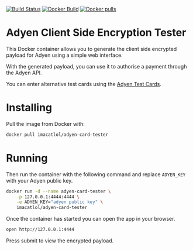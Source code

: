 [![Build Status](https://travis-ci.org/thomaslorentsen/adyen-card-tester.svg?branch=master)](https://travis-ci.org/thomaslorentsen/adyen-card-tester)
[![Docker Build](https://img.shields.io/docker/automated/imacatlol/adyen-card-tester.svg)](https://hub.docker.com/r/imacatlol/adyen-card-tester/)
[![Docker pulls](https://img.shields.io/docker/pulls/imacatlol/adyen-card-tester.svg)](https://hub.docker.com/r/imacatlol/adyen-card-tester/)
# Adyen Client Side Encryption Tester
This Docker container allows you to generate the client side encrypted payload for Adyen using a simple web interface.

With the generated payload, you can use it to authorise a payment through the Adyen API.

You can enter alternative test cards using the [Adyen Test Cards](https://docs.adyen.com/developers/payments/test-cards/test-card-numbers).
# Installing
Pull the image from Docker with:
```bash
docker pull imacatlol/adyen-card-tester
```
# Running
Then run the container with the following command and replace ```ADYEN_KEY``` with your Adyen public key.
```bash
docker run -d --name adyen-card-tester \
	-p 127.0.0.1:4444:4444 \
	-e ADYEN_KEY="adyen public key" \
	imacatlol/adyen-card-tester
```
Once the container has started you can open the app in your browser.

```bash
open http://127.0.0.1:4444
```

Press submit to view the encrypted payload.

